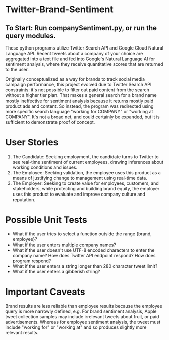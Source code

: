 # Twitter-Brand-Sentiment
## To Start: Run companySentiment.py, or run the query modules. 
These python programs utilize Twitter Search API and Google Cloud Natural Language API. Recent tweets about a company of your choice are aggregated into a text file and fed into Google's Natural Language AI for sentiment analysis, where they receive quantitative scores that are returned to the user. 

Originally conceptualized as a way for brands to track social media campaign performance, this project evolved due to Twitter Search API constraints: it's not possible to filter out paid content from the search without a higher tier plan. That makes a general search for a brand name mostly ineffective for sentiment analysis because it returns mostly paid product ads and content. So instead, the program was redirected using more specific search language "working for COMPANY" or "working at COMPANY". It's not a broad net, and could certainly be expanded, but it is sufficient to demonstrate proof of concept. 

# User Stories
  1. The Candidate: Seeking employment, the candidate turns to Twitter to see real-time sentiment of current employees, drawing inferences about working conditions and issues. 
  2. The Employee: Seeking validation, the employee uses this product as a means of justifying change to management using real-time data.
  3. The Employer: Seeking to create value for employees, customers, and stakeholders, while protecting and building brand equity, the employer uses this product to evaluate and improve company culture and reputation. 

# Possible Unit Tests
- What if the user tries to select a function outside the range {brand, employee}? 
- What if the user enters multiple company names? 
- What if the user doesn't use UTF-8 encoded characters to enter the company name? How does Twitter API endpoint respond? How does program respond? 
- What if the user enters a string longer than 280 character tweet limit?
- What if the user enters a gibberish string?

# Important Caveats
Brand results are less reliable than employee results because the employee query is more narrowly defined, e.g. For brand sentiment analysis, Apple tweet collection samples may include irrelevant tweets about fruit, or paid advertisements. Whereas for employee sentiment analysis, the tweet must include "working for" or "working at" and so produces slightly more relevant results. 
